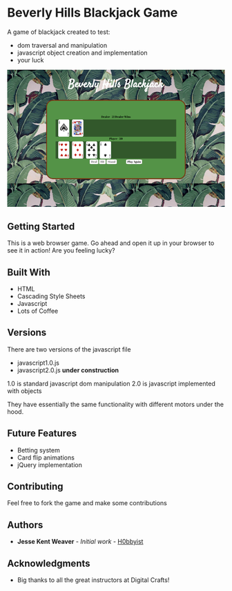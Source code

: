 Beverly Hills Blackjack Game
============================

A game of blackjack created to test:
- dom traversal and manipulation
- javascript object creation and implementation
- your luck

<img src="Screenshot1.png">

## Getting Started

This is a web browser game. Go ahead and open it up in your browser to see it in action!
Are you feeling lucky?


## Built With

* HTML
* Cascading Style Sheets
* Javascript
* Lots of Coffee

## Versions

There are two versions of the javascript file
- javascript1.0.js
- javascript2.0.js **under construction**

1.0 is standard javascript dom manipulation
2.0 is javascript implemented with objects

They have essentially the same functionality with different motors under the hood.

## Future Features

- Betting system
- Card flip animations
- jQuery implementation


## Contributing

Feel free to fork the game and make some contributions

## Authors

* **Jesse Kent Weaver** - *Initial work* - [H0bbyist](https://github.com/H0bbyist)

## Acknowledgments

* Big thanks to all the great instructors at Digital Crafts!
